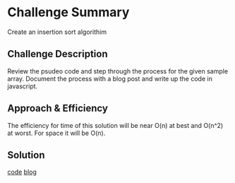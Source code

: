 # Challenge Summary
Create an insertion sort algorithim

## Challenge Description
Review the psudeo code and step through the process for the given sample array. Document the process with a blog post and write up the code in javascript.

## Approach & Efficiency
The efficiency for time of this solution will be near O(n) at best and O(n^2) at worst. For space it will be O(n).

## Solution
[code]()
[blog]()